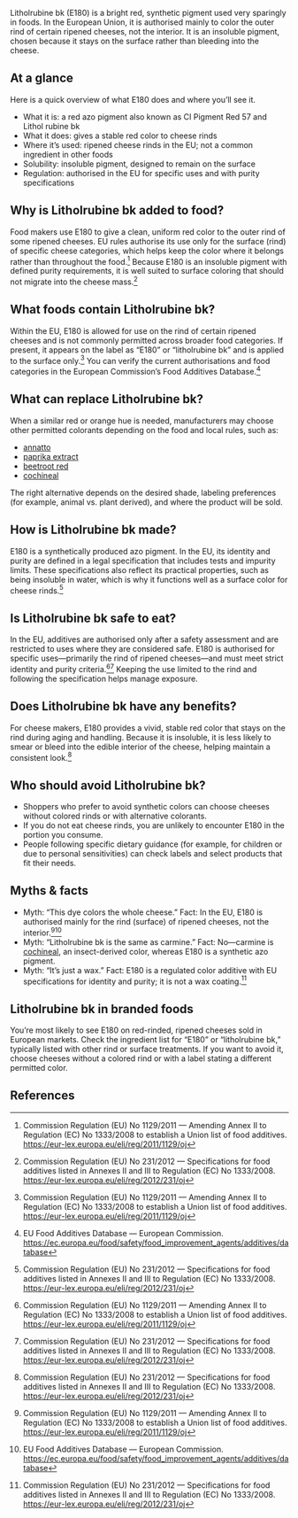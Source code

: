 Litholrubine bk (E180) is a bright red, synthetic pigment used very sparingly in foods. In the European Union, it is authorised mainly to color the outer rind of certain ripened cheeses, not the interior. It is an insoluble pigment, chosen because it stays on the surface rather than bleeding into the cheese.

<!--more-->

## At a glance
Here is a quick overview of what E180 does and where you’ll see it.
- What it is: a red azo pigment also known as CI Pigment Red 57 and Lithol rubine bk
- What it does: gives a stable red color to cheese rinds
- Where it’s used: ripened cheese rinds in the EU; not a common ingredient in other foods
- Solubility: insoluble pigment, designed to remain on the surface
- Regulation: authorised in the EU for specific uses and with purity specifications

## Why is Litholrubine bk added to food?
Food makers use E180 to give a clean, uniform red color to the outer rind of some ripened cheeses. EU rules authorise its use only for the surface (rind) of specific cheese categories, which helps keep the color where it belongs rather than throughout the food.[^1] Because E180 is an insoluble pigment with defined purity requirements, it is well suited to surface coloring that should not migrate into the cheese mass.[^2]

## What foods contain Litholrubine bk?
Within the EU, E180 is allowed for use on the rind of certain ripened cheeses and is not commonly permitted across broader food categories. If present, it appears on the label as “E180” or “litholrubine bk” and is applied to the surface only.[^1] You can verify the current authorisations and food categories in the European Commission’s Food Additives Database.[^3]

## What can replace Litholrubine bk?
When a similar red or orange hue is needed, manufacturers may choose other permitted colorants depending on the food and local rules, such as:
- [annatto](/e160b-annatto)
- [paprika extract](/e160c-paprika-extract)
- [beetroot red](/e162-beetroot-red)
- [cochineal](/e120-cochineal)

The right alternative depends on the desired shade, labeling preferences (for example, animal vs. plant derived), and where the product will be sold.

## How is Litholrubine bk made?
E180 is a synthetically produced azo pigment. In the EU, its identity and purity are defined in a legal specification that includes tests and impurity limits. These specifications also reflect its practical properties, such as being insoluble in water, which is why it functions well as a surface color for cheese rinds.[^2]

## Is Litholrubine bk safe to eat?
In the EU, additives are authorised only after a safety assessment and are restricted to uses where they are considered safe. E180 is authorised for specific uses—primarily the rind of ripened cheeses—and must meet strict identity and purity criteria.[^1][^2] Keeping the use limited to the rind and following the specification helps manage exposure.

## Does Litholrubine bk have any benefits?
For cheese makers, E180 provides a vivid, stable red color that stays on the rind during aging and handling. Because it is insoluble, it is less likely to smear or bleed into the edible interior of the cheese, helping maintain a consistent look.[^2]

## Who should avoid Litholrubine bk?
- Shoppers who prefer to avoid synthetic colors can choose cheeses without colored rinds or with alternative colorants.
- If you do not eat cheese rinds, you are unlikely to encounter E180 in the portion you consume.
- People following specific dietary guidance (for example, for children or due to personal sensitivities) can check labels and select products that fit their needs.

## Myths & facts
- Myth: “This dye colors the whole cheese.” Fact: In the EU, E180 is authorised mainly for the rind (surface) of ripened cheeses, not the interior.[^1][^3]
- Myth: “Litholrubine bk is the same as carmine.” Fact: No—carmine is [cochineal](/e120-cochineal), an insect-derived color, whereas E180 is a synthetic azo pigment.
- Myth: “It’s just a wax.” Fact: E180 is a regulated color additive with EU specifications for identity and purity; it is not a wax coating.[^2]

## Litholrubine bk in branded foods
You’re most likely to see E180 on red-rinded, ripened cheeses sold in European markets. Check the ingredient list for “E180” or “litholrubine bk,” typically listed with other rind or surface treatments. If you want to avoid it, choose cheeses without a colored rind or with a label stating a different permitted color.

## References
[^1]: Commission Regulation (EU) No 1129/2011 — Amending Annex II to Regulation (EC) No 1333/2008 to establish a Union list of food additives. https://eur-lex.europa.eu/eli/reg/2011/1129/oj
[^2]: Commission Regulation (EU) No 231/2012 — Specifications for food additives listed in Annexes II and III to Regulation (EC) No 1333/2008. https://eur-lex.europa.eu/eli/reg/2012/231/oj
[^3]: EU Food Additives Database — European Commission. https://ec.europa.eu/food/safety/food_improvement_agents/additives/database
